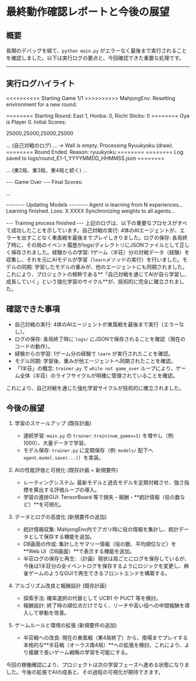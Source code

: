 # 最終動作確認レポートと今後の展望

## 概要
長期のデバッグを経て、`python main.py` がエラーなく最後まで実行されることを確認しました。以下は実行ログの要点と、今回確認できた重要な処理です。

---

## 実行ログハイライト
<<<<<<<<<< Starting Game 1/1 >>>>>>>>>>
MahjongEnv: Resetting environment for a new round.

======== Starting Round: East 1, Honba: 0, Riichi Sticks: 0 ========
Oya is Player 0. Initial Scores:

25000,25000,25000,25000

...
(自己対戦のログ)
...
-> Wall is empty. Processing Ryuukyoku (draw).
======== Round Ended. Reason: ryuukyoku ========
======== Log saved to logs/round_E1-1_YYYYMMDD_HHMMSS.json ========

... (東2局、東3局、東4局と続く) ...

--- Game Over ---
Final Scores:

...

-------- Updating Models --------
Agent is learning from N experiences...
Learning finished. Loss: X.XXXX
Synchronizing weights to all agents...

--- Training process finished ---
上記のログは、以下の重要なプロセスがすべて成功したことを示しています。自己対戦の実行: 4体のAIエージェントが、エラーを出すことなく東風戦を最後までプレイしきりました。ログの保存: 各局終了時に、その局のイベント履歴がlogs/ディレクトリにJSONファイルとして正しく保存されました。経験からの学習: 1ゲーム（半荘）分の対戦データ（経験）を収集し、それを元にAIモデルが学習（`learn`メソッドの実行）を行いました。モデルの同期: 学習したモデルの重みが、他のエージェントにも同期されました。これにより、プロジェクトの根幹である**「自己対戦を通じてAIが自ら学習し、成長していく」という強化学習のサイクル**が、技術的に完全に確立されました。

## 確認できた事項
- 自己対戦の実行: 4体のAIエージェントが東風戦を最後まで実行（エラーなし）。
- ログの保存: 各局終了時に `logs/` にJSONで保存されることを確認（現在のコードの動作）。
- 経験からの学習: 1ゲーム分の経験で `learn` が実行されたことを確認。
- モデル同期: 学習後、重みが他エージェントへ同期されたことを確認。
- 「1半荘」の概念: `trainer.py` で `while not game_over` ループにより、ゲーム全体（半荘）のライフサイクルが明確に管理されていることを確認。

これにより、自己対戦を通じた強化学習サイクルが技術的に確立されました。

## 今後の展望
1. 学習のスケールアップ (既存計画)  
   - 連続学習: `main.py` の `trainer.train(num_games=1)` を増やし（例: 1000）、大量データで学習。  
   - モデル保存: `trainer.py` に定期保存（例: `models/` 配下へ `agent.model.save(...)`）を実装。  

2. AIの性能評価と可視化 (既存計画 + 新規要件)  
   - レーティングシステム: 最新モデルと過去モデルを定期対戦させ、強さ指標を算出する評価ループの導入。  
   - 学習の進捗GUI: TensorBoard 等で損失・報酬・**統計情報（役の数など）**を可視化。  

3. データとログの高度化 (新規要件の追加)  
   - 統計情報収集: MahjongEnv内でアガリ時に役の情報を集計し、統計データとして保存する機能を追加。  
   - DB画面の作成: 集計したサマリー情報（役の数、平均順位など）を**Web UI（DB画面）**で表示する機能を追加。  
   - 半荘ログの保存と再生: （計画）現状は局ごとにログを保存しているが、今後は1半荘分の全イベントログを保存するようにロジックを変更し、麻雀ゲームのようなGUIで再生できるフロントエンドを構築する。  

4. アルゴリズム改良と報酬設計 (既存計画)  
   - 探索手法: 確率選択の代替として UCB1 や PUCT 等を検討。  
   - 報酬設計: 終了時の順位点だけでなく、リーチや高い役への中間報酬を導入して挙動を改善。  

5. ゲームルールと環境の拡張 (新規要件の追加)  
   - 半荘戦への改良: 現在の東風戦（東4局終了）から、南場までプレイする本格的な**半荘戦（オーラス南4局）**への拡張を検討。これにより、より複雑で長いゲーム戦略の学習を可能にする。  

今回の稼働確認により、プロジェクトは次の学習フェーズへ進める状態になりました。今後の拡張でAIの成長と、その過程の可視化が期待できます。